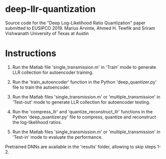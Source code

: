 # deep-llr-quantization
Source code for the "Deep Log-Likelihood Ratio Quantization" paper submitted to EUSIPCO 2019.
Marius Arvinte, Ahmed H. Tewfik and Sriram Vishwanath
University of Texas at Austin

# Instructions

1. Run the Matlab file 'single_transmission.m' in 'Train' mode to generate LLR collection for autoencoder training.

2. Run the 'train_autoencoder' function in the Python 'deep_quantizer.py' file to train the autoencoder.

3. Run the Matlab files 'single_transmission.m' or 'multiple_transmission' in 'Test-out' mode to generate LLR collection for autoencoder testing.

4. Run the 'compress_llr' and 'quantize_reconstruct_llr' functions in the Python 'deep_quantizer.py' file to compress, quantize and reconstruct the log-likelihood ratios.

5. Run the Matlab files 'single_transmission.m' or 'multiple_transmission' in 'Test-in' mode to evaluate the performance.

Pretrained DNNs are available in the 'results' folder, allowing to skip steps 1-2.
